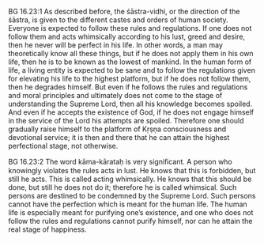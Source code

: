 BG 16.23:1	As described before, the śāstra-vidhi, or the direction of the śāstra, is given to the different castes and orders of human society. Everyone is expected to follow these rules and regulations. If one does not follow them and acts whimsically according to his lust, greed and desire, then he never will be perfect in his life. In other words, a man may theoretically know all these things, but if he does not apply them in his own life, then he is to be known as the lowest of mankind. In the human form of life, a living entity is expected to be sane and to follow the regulations given for elevating his life to the highest platform, but if he does not follow them, then he degrades himself. But even if he follows the rules and regulations and moral principles and ultimately does not come to the stage of understanding the Supreme Lord, then all his knowledge becomes spoiled. And even if he accepts the existence of God, if he does not engage himself in the service of the Lord his attempts are spoiled. Therefore one should gradually raise himself to the platform of Kṛṣṇa consciousness and devotional service; it is then and there that he can attain the highest perfectional stage, not otherwise.

BG 16.23:2	The word kāma-kārataḥ is very signiﬁcant. A person who knowingly violates the rules acts in lust. He knows that this is forbidden, but still he acts. This is called acting whimsically. He knows that this should be done, but still he does not do it; therefore he is called whimsical. Such persons are destined to be condemned by the Supreme Lord. Such persons cannot have the perfection which is meant for the human life. The human life is especially meant for purifying one’s existence, and one who does not follow the rules and regulations cannot purify himself, nor can he attain the real stage of happiness.